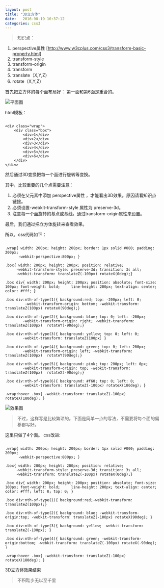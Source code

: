 ```yaml
---
layout: post
title: "3D立方体"
date:   2016-08-19 10:37:12
categories: css3
---
```


>知识点：
1.  perspective属性 [http://www.w3cplus.com/css3/transform-basic-property.html]
2.  transform-style
3.  transform-origin
4.  transform
5.  translate（X,Y,Z）
6.  rotate（X,Y,Z）


首先把立方体的每个面布局好：
第一面和第6面是重合的。

![平面图](http://upload-images.jianshu.io/upload_images/2376873-d89d641ff93212eb.png?imageMogr2/auto-orient/strip%7CimageView2/2/w/1240)


html模板：

```

<div class="wrap">
	<div class="box">
		<div>1</div>
		<div>2</div>
		<div>3</div>
		<div>4</div>
		<div>5</div>
		<div>6</div>
	</div>
</div>

```

然后通过3D变换把每一个面进行旋转等变换。

其中，比较重要的几个点需要注意：
1.  必须在父元素中添加 perspective属性 ，才能看出3D效果。原因请看知识点链接。
2.  必须设置-webkit-transform-style 属性为 preserve-3d。
3.  注意每一个面旋转的基点或基线。通过transform-origin属性来设置。

最后，我们通过把立方体旋转来查看效果。

所以，css代码如下：

```

.wrap{ width: 200px; height: 200px; border: 1px solid #000; padding: 200px;
	  -webkit-perspective:800px; }

.box{ width: 200px; height: 200px; position: relative;
	 -webkit-transform-style: preserve-3d; transition: 3s all;
	 -webkit-transform: translateZ(-100px) rotateX(0deg);}

.box div{ width: 200px; height: 200px; position: absolute; font-size: 100px; font-weight: bold; 	line-height: 200px; text-align: center; color: #fff; }

.box div:nth-of-type(1){ background:red; top: -200px; left: 0;
		 -webkit-transform-origin: bottom; -webkit-transform: translateZ(100px) rotateX(90deg);}

.box div:nth-of-type(2){ background: blue; top: 0; left: -200px;
		-webkit-transform-origin: right; -webkit-transform: translateZ(100px)  rotateY(-90deg);}

.box div:nth-of-type(3){ background: yellow; top: 0; left: 0;
		-webkit-transform: translateZ(100px) }

.box div:nth-of-type(4){ background: green; top: 0; left: 200px;
		-webkit-transform-origin: left; -webkit-transform: translateZ(100px)  rotateY(90deg);}

.box div:nth-of-type(5){ background: pink; top: 200px; left: 0px;
		-webkit-transform-origin: top; -webkit-transform: translateZ(100px)  rotateX(-90deg);}

.box div:nth-of-type(6){ background: #f60; top: 0; left: 0;
		-webkit-transform: translateZ(-100px) rotateX(180deg); }

.wrap:hover .box{ -webkit-transform: translateZ(-100px) rotateX(180deg); }
```


![效果图](http://upload-images.jianshu.io/upload_images/2376873-d05e075506a5b511.gif?imageMogr2/auto-orient/strip)

>不过，这样写是比较繁琐的。下面是简单一点的写法，不需要将每个面的偏移都写好。

这里只做了4个面。
css改进:


```

.wrap{ width: 200px; height: 200px; border: 1px solid #000; padding: 200px;
	  -webkit-perspective:800px; }

.box{ width: 200px; height: 200px; position: relative;
	 -webkit-transform-style: preserve-3d; transition: 3s all;
	 -webkit-transform: translateZ(-100px) rotateX(0deg);}

.box div{ width: 200px; height: 200px; position: absolute; font-size: 100px; font-weight: bold; 	line-height: 200px; text-align: center; color: #fff; left: 0; top: 0; }

.box div:nth-of-type(1){ background:red;-webkit-transform: translateZ(100px);}

.box div:nth-of-type(2){ background: blue; -webkit-transform-origin:top; -webkit-transform: translateZ(-100px) rotateX(90deg); }

.box div:nth-of-type(3){ background: yellow; -webkit-transform: translateZ(-100px); }

.box div:nth-of-type(4){ background: green; -webkit-transform-origin:bottom; -webkit-transform: translateZ(-100px) rotateX(-90deg); }

.wrap:hover .box{ -webkit-transform: translateZ(-100px) rotateX(180deg); }
```

3D立方体效果结束


>不积跬步无以至千里
